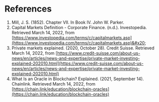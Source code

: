 # References

1. Mill, J. S. (1852). Chapter VII. In Book IV. John W. Parker.
2. Capital Markets Definition - Corporate Finance. (n.d.). Investopedia. Retrieved March 14, 2022, from [https://www.investopedia.com/terms/c/capitalmarkets.asp](https://www.investopedia.com/terms/c/capitalmarkets.asp)&#x20;
3. Private markets explained. (2020, October 28). Credit Suisse. Retrieved March 14, 2022, from [https://www.credit-suisse.com/about-us-news/en/articles/news-and-expertise/private-market-investing-explained-202010.html](https://www.credit-suisse.com/about-us-news/en/articles/news-and-expertise/private-market-investing-explained-202010.html)
4. What Is an Oracle in Blockchain? Explained. (2021, September 14). Chainlink. Retrieved March 14, 2022, from [https://chain.link/education/blockchain-oracles](https://chain.link/education/blockchain-oracles)
